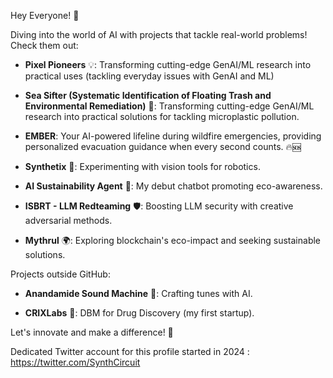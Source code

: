 Hey Everyone! 🌟

Diving into the world of AI with projects that tackle real-world problems! Check them out:


- **Pixel Pioneers** 💡: Transforming cutting-edge GenAI/ML research into practical uses (tackling everyday issues with GenAI and ML)

- **Sea Sifter (Systematic Identification of Floating Trash and Environmental Remediation)** 🌊: Transforming cutting-edge GenAI/ML research into practical solutions for tackling microplastic pollution.

- **EMBER**: Your AI-powered lifeline during wildfire emergencies, providing personalized evacuation guidance when every second counts. 🔥🆘
  
- **Synthetix** 🤖: Experimenting with vision tools for robotics.
  
- **AI Sustainability Agent** 🌱: My debut chatbot promoting eco-awareness.

- **ISBRT - LLM Redteaming** 🛡️: Boosting LLM security with creative adversarial methods.
  
- **Mythrul** 🌍: Exploring blockchain's eco-impact and seeking sustainable solutions.


Projects outside GitHub:

- **Anandamide Sound Machine** 🎵: Crafting tunes with AI.
  
- **CRIXLabs** 🏥: DBM for Drug Discovery (my first startup).

Let's innovate and make a difference! 🚀

Dedicated Twitter account for this profile started in 2024 : https://twitter.com/SynthCircuit
